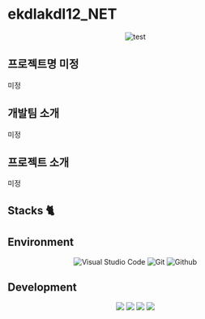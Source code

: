 # ekdlakdl12_NET

<div align="center">
     
![test](https://github.com/ekdlakdl12/ekdlakdl12_NET/assets/56615819/a3a4a49b-1d1c-4f06-8362-b9b30e6f5673)

</div>

## 프로젝트명 미정

미정

## 개발팀 소개

미정

## 프로젝트 소개

미정


## Stacks 🐈
     
## Environment

<div align=center>

![Visual Studio Code](https://img.shields.io/badge/Visual%20Studio%20Code-007ACC?style=for-the-badge&logo=Visual%20Studio%20Code&logoColor=white)
![Git](https://img.shields.io/badge/Git-F05032?style=for-the-badge&logo=Git&logoColor=white)
![Github](https://img.shields.io/badge/GitHub-181717?style=for-the-badge&logo=GitHub&logoColor=white)             

</div>

## Development

<div align=center> 
     
<img src="https://img.shields.io/badge/c%23-%23239120.svg?style=for-the-badge&logo=c-sharp&logoColor=white"/>
<img src="https://img.shields.io/badge/python-3776AB?style=for-the-badge&logo=python&logoColor=white"> 
<img src="https://img.shields.io/badge/django-092E20?style=for-the-badge&logo=django&logoColor=white">
<img src="https://img.shields.io/badge/mysql-4479A1?style=for-the-badge&logo=mysql&logoColor=white"> 

</div>
